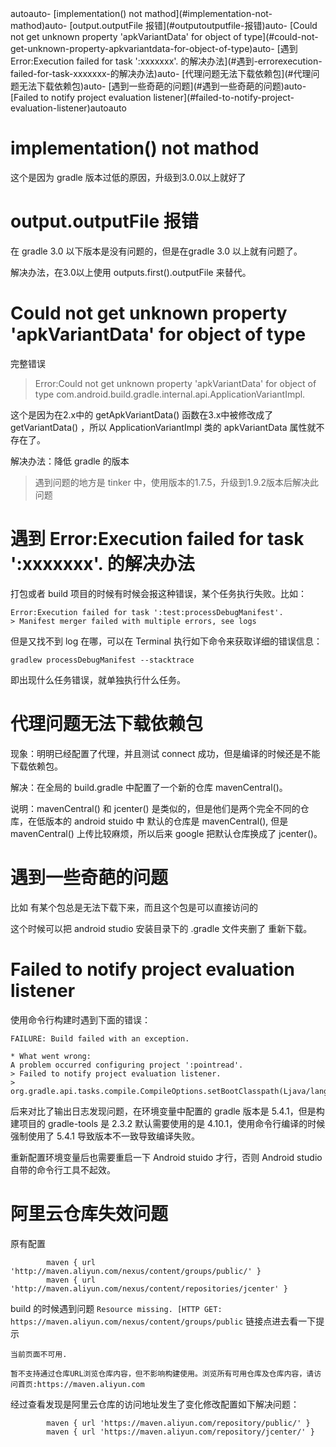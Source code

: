 <!-- TOC -->autoauto- [implementation() not mathod](#implementation-not-mathod)auto- [output.outputFile 报错](#outputoutputfile-报错)auto- [Could not get unknown property 'apkVariantData' for object of type](#could-not-get-unknown-property-apkvariantdata-for-object-of-type)auto- [遇到 Error:Execution failed for task ':xxxxxxx'. 的解决办法](#遇到-errorexecution-failed-for-task-xxxxxxx-的解决办法)auto- [代理问题无法下载依赖包](#代理问题无法下载依赖包)auto- [遇到一些奇葩的问题](#遇到一些奇葩的问题)auto- [Failed to notify project evaluation listener](#failed-to-notify-project-evaluation-listener)autoauto<!-- /TOC -->

# implementation() not mathod 

这个是因为 gradle 版本过低的原因，升级到3.0.0以上就好了

# output.outputFile 报错

在 gradle 3.0 以下版本是没有问题的，但是在gradle 3.0 以上就有问题了。

解决办法，在3.0以上使用 outputs.first().outputFile 来替代。

# Could not get unknown property 'apkVariantData' for object of type 

完整错误

> Error:Could not get unknown property 'apkVariantData' for object of type com.android.build.gradle.internal.api.ApplicationVariantImpl.

这个是因为在2.x中的 getApkVariantData() 函数在3.x中被修改成了 getVariantData() ，所以 ApplicationVariantImpl 类的 apkVariantData 属性就不存在了。

解决办法：降低 gradle 的版本

> 遇到问题的地方是 tinker 中，使用版本的1.7.5，升级到1.9.2版本后解决此问题

# 遇到 Error:Execution failed for task ':xxxxxxx'. 的解决办法

打包或者 build 项目的时候有时候会报这种错误，某个任务执行失败。比如：

    Error:Execution failed for task ':test:processDebugManifest'.
    > Manifest merger failed with multiple errors, see logs

但是又找不到 log 在哪，可以在 Terminal 执行如下命令来获取详细的错误信息：

    gradlew processDebugManifest --stacktrace

即出现什么任务错误，就单独执行什么任务。


# 代理问题无法下载依赖包

现象：明明已经配置了代理，并且测试 connect 成功，但是编译的时候还是不能下载依赖包。

解决：在全局的 build.gradle 中配置了一个新的仓库 mavenCentral()。

说明：mavenCentral() 和 jcenter() 是类似的，但是他们是两个完全不同的仓库，在低版本的 android stuido 中 默认的仓库是 mavenCentral(), 但是 mavenCentral() 上传比较麻烦，所以后来 google 把默认仓库换成了 jcenter()。

# 遇到一些奇葩的问题
 
 比如 有某个包总是无法下载下来，而且这个包是可以直接访问的

 这个时候可以把 android studio 安装目录下的 .gradle 文件夹删了 重新下载。


# Failed to notify project evaluation listener

使用命令行构建时遇到下面的错误：

    FAILURE: Build failed with an exception.

    * What went wrong:
    A problem occurred configuring project ':pointread'.
    > Failed to notify project evaluation listener.
    > org.gradle.api.tasks.compile.CompileOptions.setBootClasspath(Ljava/lang/String;)V

后来对比了输出日志发现问题，在环境变量中配置的 gradle 版本是 5.4.1，但是构建项目的 gradle-tools 是 2.3.2 默认需要使用的是 4.10.1，使用命令行编译的时候强制使用了 5.4.1 导致版本不一致导致编译失败。

重新配置环境变量后也需要重启一下 Android stuido 才行，否则 Android studio 自带的命令行工具不起效。


# 阿里云仓库失效问题

原有配置

```
        maven { url 'http://maven.aliyun.com/nexus/content/groups/public/' }
        maven { url 'http://maven.aliyun.com/nexus/content/repositories/jcenter' }
```

build 的时候遇到问题 `Resource missing. [HTTP GET: https://maven.aliyun.com/nexus/content/groups/public` 链接点进去看一下提示

```
当前页面不可用.

暂不支持通过仓库URL浏览仓库内容，但不影响构建使用。浏览所有可用仓库及仓库内容，请访问首页:https://maven.aliyun.com
```

经过查看发现是阿里云仓库的访问地址发生了变化修改配置如下解决问题：

```
        maven { url 'https://maven.aliyun.com/repository/public/' }
        maven { url 'https://maven.aliyun.com/repository/jcenter/' }
```